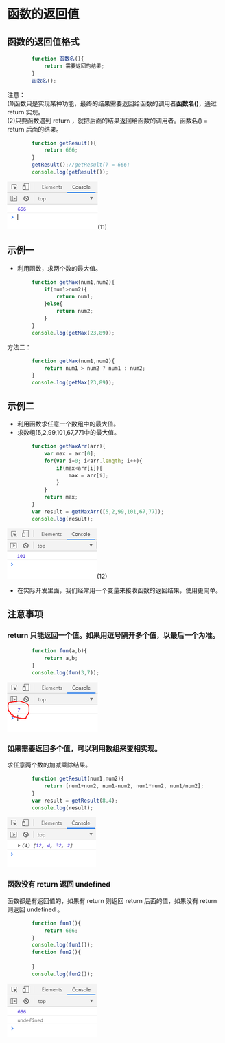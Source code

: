 # 函数的返回值

## 函数的返回值格式
```javascript
        function 函数名(){
            return 需要返回的结果;
        }
        函数名();
```
注意：  
(1)函数只是实现某种功能，最终的结果需要返回给函数的调用者**函数名()**，通过 return 实现。  
(2)只要函数遇到 return ，就把后面的结果返回给函数的调用者。函数名() = return 后面的结果。

```javascript
        function getResult(){
            return 666;
        }
        getResult();//getResult() = 666;
        console.log(getResult());
```
![image](../images/23/11.png)(11)

## 示例一
* 利用函数，求两个数的最大值。
```javascript
        function getMax(num1,num2){
            if(num1>num2){
                return num1;
            }else{
                return num2;
            }
        }
        console.log(getMax(23,89));
```
方法二：  
```javascript
        function getMax(num1,num2){
            return num1 > num2 ? num1 : num2;
        }
        console.log(getMax(23,89));
```

## 示例二
* 利用函数求任意一个数组中的最大值。
* 求数组[5,2,99,101,67,77]中的最大值。
```javascript
        function getMaxArr(arr){
            var max = arr[0];
            for(var i=0; i<arr.length; i++){
                if(max<arr[i]){
                    max = arr[i];
                }
            }
            return max;
        }
        var result = getMaxArr([5,2,99,101,67,77]);
        console.log(result);
```
![image](../images/23/12.png)(12)

* 在实际开发里面，我们经常用一个变量来接收函数的返回结果，使用更简单。

## 注意事项
### return 只能返回一个值。如果用逗号隔开多个值，以最后一个为准。
```javascript
        function fun(a,b){
            return a,b;
        }
        console.log(fun(3,7));
```
![image](../images/23/13.png)

### 如果需要返回多个值，可以利用数组来变相实现。
求任意两个数的加减乘除结果。  
```javascript
        function getResult(num1,num2){
            return [num1+num2, num1-num2, num1*num2, num1/num2];
        }
        var result = getResult(8,4);
        console.log(result);
```
![image](../images/23/14.png)

### 函数没有 return 返回 undefined
函数都是有返回值的，如果有 return 则返回 return 后面的值，如果没有 return 则返回 undefined 。
```javascript
        function fun1(){
            return 666;
        }
        console.log(fun1());
        function fun2(){

        }
        console.log(fun2());
```
![image](../images/23/15.png)
